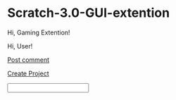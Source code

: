 # Scratch-3.0-GUI-extention
<p id="Top">Hi, Gaming Extention!</p>
Hi, User!
<p>
</p>
<a href="#" class="button">Post comment</a>
<p>
</p>
<a href="https://scratch.mit.edu/" class="button big">Create Project</a>
<p>
</p>
<input type='text'></input>
